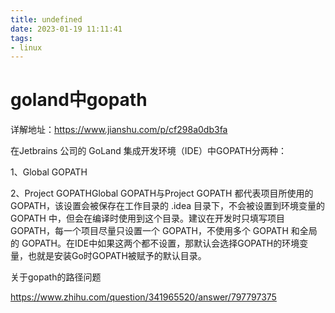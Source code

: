 ```yaml
---
title: undefined
date: 2023-01-19 11:11:41
tags:
- linux
---
```


# goland中gopath

详解地址：https://www.jianshu.com/p/cf298a0db3fa

在Jetbrains 公司的 GoLand 集成开发环境（IDE）中GOPATH分两种：

1、Global GOPATH

2、Project GOPATHGlobal GOPATH与Project GOPATH 都代表项目所使用的 GOPATH，该设置会被保存在工作目录的 .idea 目录下，不会被设置到环境变量的 GOPATH 中，但会在编译时使用到这个目录。建议在开发时只填写项目 GOPATH，每一个项目尽量只设置一个 GOPATH，不使用多个 GOPATH 和全局的 GOPATH。在IDE中如果这两个都不设置，那默认会选择GOPATH的环境变量，也就是安装Go时GOPATH被赋予的默认目录。

关于gopath的路径问题

https://www.zhihu.com/question/341965520/answer/797797375